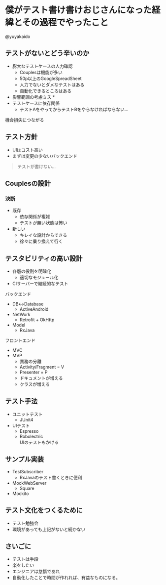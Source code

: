 # 僕がテスト書け書けおじさんになった経緯とその過程でやったこと
@yuyakaido

## テストがないとどう辛いのか

* 膨大なテストケースの人力確認
	* Couplesは機能が多い
	* 50p以上のGoogleSpreadSheet
	* 人力でないとダメなテストはある
	* 自動化できるところはある
* 影響範囲の考慮ミス
	* 
* テストケースに依存関係
	* テストAをやってからテストBをやらなければならない…

機会損失につながる

## テスト方針
* UIはコスト高い
* まずは変更の少ないバックエンド

> テストが書けない…



## Couplesの設計
### 決断
* 既存
	* 依存関係が複雑
	* テストが無い状態は怖い
* 新しい
	* キレイな設計からできる
	* 徐々に乗り換えて行く




## テスタビリティの高い設計
* 各層の役割を明確化
	* 適切なモジュール化
* CIサーバーで継続的なテスト

バックエンド

* DB↔Database
	* ActiveAndroid
* NetWork
	* Retrofit + OkHttp
* Model
	* RxJava

フロントエンド

* MVC
* MVP
	* 責務の分離
	* Activity/Fragment = V
	* Presenter = P
	* ドキュメントが増える
	* クラスが増える

## テスト手法
* ユニットテスト
	* JUnit4
* UIテスト
	* Espresso
	* Robolectric   
	UIのテストもかける

## サンプル実装
* TestSubscriber
	* RxJavaのテスト書くときに便利
* MockWebServer
	* Square
* Mockito
	
	
## テスト文化をつくるために
* テスト勉強会
* 環境があっても上記がないと続かない

## さいごに
* テストは手段
* 楽をしたい
* エンジニアは怠惰であれ
* 自動化したことで時間が作れれば、有益なものになる。